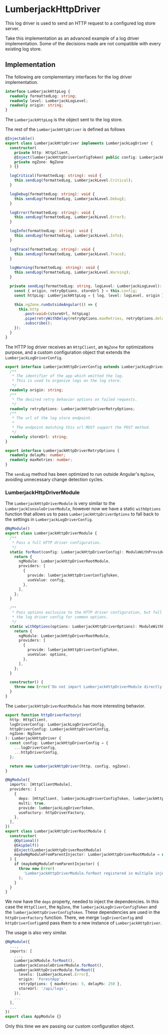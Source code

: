 # LumberjackHttpDriver

This log driver is used to send an HTTP request to a configured log store server.

Take this implementation as an advanced example of a log driver implementation. Some of the decisions made are not compatible with every existing log store.

## Implementation

The following are complementary interfaces for the log driver implementation.

```typescript
interface LumberjackHttpLog {
  readonly formattedLog: string;
  readonly level: LumberjackLogLevel;
  readonly origin: string;
}
```

The `LumberjackHttpLog` is the object sent to the log store.

The rest of the `LumberjackHttpDriver` is defined as follows

```typescript
@Injectable()
export class LumberjackHttpDriver implements LumberjackLogDriver {
  constructor(
    private http: HttpClient,
    @Inject(lumberjackHttpDriverConfigToken) public config: LumberjackHttpDriverConfig,
    private ngZone: NgZone
  ) {}

  logCritical(formattedLog: string): void {
    this.sendLog(formattedLog, LumberjackLevel.Critical);
  }

  logDebug(formattedLog: string): void {
    this.sendLog(formattedLog, LumberjackLevel.Debug);
  }

  logError(formattedLog: string): void {
    this.sendLog(formattedLog, LumberjackLevel.Error);
  }

  logInfo(formattedLog: string): void {
    this.sendLog(formattedLog, LumberjackLevel.Info);
  }

  logTrace(formattedLog: string): void {
    this.sendLog(formattedLog, LumberjackLevel.Trace);
  }

  logWarning(formattedLog: string): void {
    this.sendLog(formattedLog, LumberjackLevel.Warning);
  }

  private sendLog(formattedLog: string, logLevel: LumberjackLogLevel): void {
    const { origin, retryOptions, storeUrl } = this.config;
    const httpLog: LumberjackHttpLog = { log, level: logLevel, origin };

    this.ngZone.runOutsideAngular(() => {
      this.http
        .post<void>(storeUrl, httpLog)
        .pipe(retryWithDelay(retryOptions.maxRetries, retryOptions.delayMs))
        .subscribe();
    });
  }
}
```

The HTTP log driver receives an `HttpClient`, an `NgZone` for optimizations purpose, and a custom configuration object that extends the `LumberjackLogDriverConfig`.

```typescript
export interface LumberjackHttpDriverConfig extends LumberjackLogDriverConfig {
  /**
   * The identifier of the app which emitted the log.
   * This is used to organize logs on the log store.
   */
  readonly origin: string;
  /**
   * The desired retry behavior options on failed requests.
   */
  readonly retryOptions: LumberjackHttpDriverRetryOptions;
  /**
   * The url of the log store endpoint.
   *
   * The endpoint matching this url MUST support the POST method.
   */
  readonly storeUrl: string;
}

export interface LumberjackHttpDriverRetryOptions {
  readonly delayMs: number;
  readonly maxRetries: number;
}
```

The `sendLog` method has been optimized to run outside Angular's `NgZone`, avoiding unnecessary change detection cycles.

### LumberjackHttpDriverModule

The `LumberjackHttpDriverModule` is very similar to the `LumberjackConsoleDriverModule`, however now we have a static `withOptions` function that allows us to pass `LumberjackHttpDriverOptions` to fall back to the settings in `LumberjackLogDriverConfig`.

```typescript
@NgModule()
export class LumberjackHttpDriverModule {
  /**
   * Pass a full HTTP driver configuration.
   */
  static forRoot(config: LumberjackHttpDriverConfig): ModuleWithProviders<LumberjackHttpDriverRootModule> {
    return {
      ngModule: LumberjackHttpDriverRootModule,
      providers: [
        {
          provide: lumberjackHttpDriverConfigToken,
          useValue: config,
        },
      ],
    };
  }

  /**
   * Pass options exclusive to the HTTP driver configuration, but fall back on
   * the log driver config for common options.
   */
  static withOptions(options: LumberjackHttpDriverOptions): ModuleWithProviders<LumberjackHttpDriverRootModule> {
    return {
      ngModule: LumberjackHttpDriverRootModule,
      providers: [
        {
          provide: lumberjackHttpDriverConfigToken,
          useValue: options,
        },
      ],
    };
  }

  constructor() {
    throw new Error('Do not import LumberjackHttpDriverModule directly. Use LumberjackHttpDriverModule.forRoot.');
  }
}
```

The `LumberjackHttpDriverRootModule` has more interesting behavior.

```typescript
export function httpDriverFactory(
  http: HttpClient,
  logDriverConfig: LumberjackLogDriverConfig,
  httpDriverConfig: LumberjackHttpDriverConfig,
  ngZone: NgZone
): LumberjackHttpDriver {
  const config: LumberjackHttpDriverConfig = {
    ...logDriverConfig,
    ...httpDriverConfig,
  };

  return new LumberjackHttpDriver(http, config, ngZone);
}

@NgModule({
  imports: [HttpClientModule],
  providers: [
    {
      deps: [HttpClient, lumberjackLogDriverConfigToken, lumberjackHttpDriverConfigToken, NgZone],
      multi: true,
      provide: lumberjackLogDriverToken,
      useFactory: httpDriverFactory,
    },
  ],
})
export class LumberjackHttpDriverRootModule {
  constructor(
    @Optional()
    @SkipSelf()
    @Inject(LumberjackHttpDriverRootModule)
    maybeNgModuleFromParentInjector: LumberjackHttpDriverRootModule = null as any
  ) {
    if (maybeNgModuleFromParentInjector) {
      throw new Error(
        'LumberjackHttpDriverModule.forRoot registered in multiple injectors. Only call it from your root injector such as in AppModule.'
      );
    }
  }
}
```

We now have the `deps` property, needed to inject the dependencies. In this case the `HttpClient`, the `NgZone`, the `lumberjackLogDriverConfigToken` and the `lumberjackHttpDriverConfigToken`. These dependencies are used in the `httpDriverFactory` function. There, we merge `logDriverConfig` and `httpDriverConfig`and pass them to a new instance of `LumberjackHttpDriver`.

The usage is also very similar.

```typescript
@NgModule({
  ...,
  imports: [
    ...,
    LumberjackModule.forRoot(),
    LumberjackConsoleDriverModule.forRoot(),
    LumberjackHttpDriverModule.forRoot({
      levels: [LumberjackLevel.Error],
      origin: 'ForestApp',
      retryOptions: { maxRetries: 5, delayMs: 250 },
      storeUrl: '/api/logs',
    }),
    ...
  ],
  ...
})
export class AppModule {}
```

Only this time we are passing our custom configuration object.
